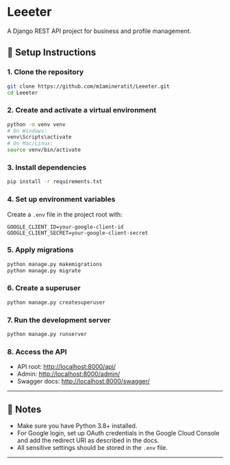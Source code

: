# Leeeter

A Django REST API project for business and profile management.

## 🚀 Setup Instructions

### 1. Clone the repository

```sh
git clone https://github.com/m1amineratit/Leeeter.git
cd Leeeter
```

### 2. Create and activate a virtual environment

```sh
python -m venv venv
# On Windows:
venv\Scripts\activate
# On Mac/Linux:
source venv/bin/activate
```

### 3. Install dependencies

```sh
pip install -r requirements.txt
```

### 4. Set up environment variables

Create a `.env` file in the project root with:

```
GOOGLE_CLIENT_ID=your-google-client-id
GOOGLE_CLIENT_SECRET=your-google-client-secret
```

### 5. Apply migrations

```sh
python manage.py makemigrations
python manage.py migrate
```

### 6. Create a superuser

```sh
python manage.py createsuperuser
```

### 7. Run the development server

```sh
python manage.py runserver
```

### 8. Access the API

- API root: [http://localhost:8000/api/](http://localhost:8000/api/)
- Admin: [http://localhost:8000/admin/](http://localhost:8000/admin/)
- Swagger docs: [http://localhost:8000/swagger/](http://localhost:8000/swagger/)

---

## 📝 Notes

- Make sure you have Python 3.8+ installed.
- For Google login, set up OAuth credentials in the Google Cloud Console and add the redirect URI as described in the docs.
- All sensitive settings should be stored in the `.env` file.

---

